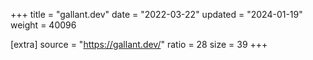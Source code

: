 +++
title = "gallant.dev"
date = "2022-03-22"
updated = "2024-01-19"
weight = 40096

[extra]
source = "https://gallant.dev/"
ratio = 28
size = 39
+++
